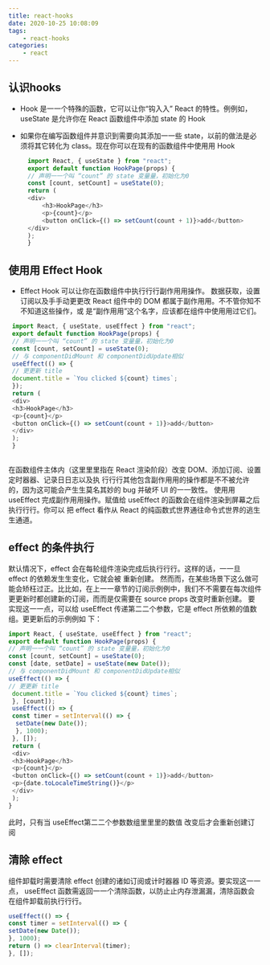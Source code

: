 ```yaml
---
title: react-hooks
date: 2020-10-25 10:08:09
tags: 
    - react-hooks
categories: 
    - react
---
```


## 认识hooks

* Hook 是⼀一个特殊的函数，它可以让你“钩⼊入” React 的特性。例例如， useState 是允许你在 React 函数组件中添加 state 的 Hook
* 如果你在编写函数组件并意识到需要向其添加⼀一些 state，以前的做法是必须将其它转化为 class。现在你可以在现有的函数组件中使⽤用 Hook

  ``` js
    import React, { useState } from "react";
    export default function HookPage(props) {
    // 声明⼀一个叫 “count” 的 state 变量量，初始化为0
    const [count, setCount] = useState(0);
    return (
    <div>
        <h3>HookPage</h3>
        <p>{count}</p>
        <button onClick={() => setCount(count + 1)}>add</button>
    </div>
    );
    }
  
  ```

## 使⽤用 Effect Hook

* Effect Hook 可以让你在函数组件中执⾏行行副作⽤用操作。
 数据获取，设置订阅以及⼿手动更更改 React 组件中的 DOM 都属于副作⽤用。不不管你知不不知道这些操作，或
 是“副作⽤用”这个名字，应该都在组件中使⽤用过它们。

``` js
 import React, { useState, useEffect } from "react";
 export default function HookPage(props) {
 // 声明⼀一个叫 “count” 的 state 变量量，初始化为0
 const [count, setCount] = useState(0);
 // 与 componentDidMount 和 componentDidUpdate相似
 useEffect(() => {
 // 更更新 title
 document.title = `You clicked ${count} times`;
 });
 return (
 <div>
 <h3>HookPage</h3>
 <p>{count}</p>
 <button onClick={() => setCount(count + 1)}>add</button>
 </div>
 );
 }
 
```

 在函数组件主体内（这⾥里里指在 React 渲染阶段）改变 DOM、添加订阅、设置定时器器、记录⽇日志以及执
 ⾏行行其他包含副作⽤用的操作都是不不被允许的，因为这可能会产⽣生莫名其妙的 bug 并破坏 UI 的⼀一致性。
 使⽤用  useEffect 完成副作⽤用操作。赋值给  useEffect 的函数会在组件渲染到屏幕之后执⾏行行。你可以
 把 effect 看作从 React 的纯函数式世界通往命令式世界的逃⽣生通道。

## effect 的条件执⾏

默认情况下，effect 会在每轮组件渲染完成后执⾏行行。这样的话，⼀一旦 effect 的依赖发⽣生变化，它就会被
重新创建。
然⽽而，在某些场景下这么做可能会矫枉过正。⽐比如，在上⼀一章节的订阅示例例中，我们不不需要在每次组件
更更新时都创建新的订阅，⽽而是仅需要在  source props 改变时重新创建。
要实现这⼀一点，可以给  useEffect 传递第⼆二个参数，它是 effect 所依赖的值数组。更更新后的示例例如
下：

``` js
import React, { useState, useEffect } from "react";
export default function HookPage(props) {
// 声明⼀一个叫 “count” 的 state 变量量，初始化为0
const [count, setCount] = useState(0);
const [date, setDate] = useState(new Date());
// 与 componentDidMount 和 componentDidUpdate相似
useEffect(() => {
// 更更新 title
 document.title = `You clicked ${count} times`;
 }, [count]);
 useEffect(() => {
 const timer = setInterval(() => {
  setDate(new Date());
  }, 1000);
 }, []);
 return (
 <div>
 <h3>HookPage</h3>
 <p>{count}</p>
 <button onClick={() => setCount(count + 1)}>add</button>
 <p>{date.toLocaleTimeString()}</p>
 </div>
 );
}
```
此时，只有当 useEffect第⼆二个参数数组⾥里里的数值 改变后才会重新创建订阅

## 清除 effect

组件卸载时需要清除 effect 创建的诸如订阅或计时器器 ID 等资源。要实现这⼀一点， useEffect
函数需返回⼀一个清除函数，以防⽌止内存泄漏漏，清除函数会在组件卸载前执⾏行行。

``` js
useEffect(() => {
const timer = setInterval(() => {
setDate(new Date());
}, 1000);
return () => clearInterval(timer);
}, []);
```
